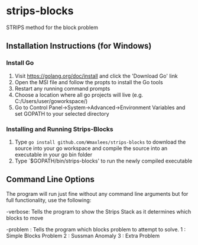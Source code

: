 # strips-blocks
STRIPS method for the block problem

## Installation Instructions (for Windows)

### Install Go
1. Visit https://golang.org/doc/install and click the 'Download Go' link
2. Open the MSI file and follow the propts to install the Go tools
3. Restart any running command prompts
4. Choose a location where all go projects will live (e.g. C:/Users/user/goworkspace/)
5. Go to Control Panel->System->Advanced->Environment Variables and set GOPATH to your selected directory

### Installing and Running Strips-Blocks
1. Type `go install github.com/Wmaxlees/strips-blocks` to download the source into your go workspace and compile the source into an executable in your go bin folder
2. Type `$GOPATH/bin/strips-blocks' to run the newly compiled executable

## Command Line Options

The program will run just fine without any command line arguments but for full functionality, use the following:

-verbose: Tells the program to show the Strips Stack as it determines which blocks to move

-problem <int>: Tells the program which blocks problem to attempt to solve.
    1 : Simple Blocks Problem
    2 : Sussman Anomaly
    3 : Extra Problem
